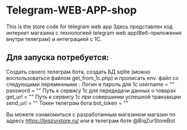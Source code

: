 # Telegram-WEB-APP-shop
This is the store code for telegram web app
Здесь представлен код интернет магазина с технологией telegram web app(Веб-приложения внутри телеграм) и интеграцией с 1С. 

## Для запуска потребуется:
Создать своего телеграм бота, создать БД sqlite (можно воспользоваться файлом get_from_1c.php) и прописать env. файл со следующими переменными :
Логин и пароль для 1с
username = ""
password = ""
Путь к сервису 1с для передедачи данных о товарах 
get_url = ""
Путь к сервису 1с при совершинии успешной транзакции 
send_url = ""
Токен телеграм бота
bot_token = ""

Вы можете ознакомиться с разработанным магазином магазин по адресу https://biqzurstore.ru/ или в телеграм боте @BiqZurStoreBot
